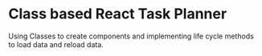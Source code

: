 # Class based React Task Planner


Using Classes to create components and implementing life cycle methods to load data and reload data.



